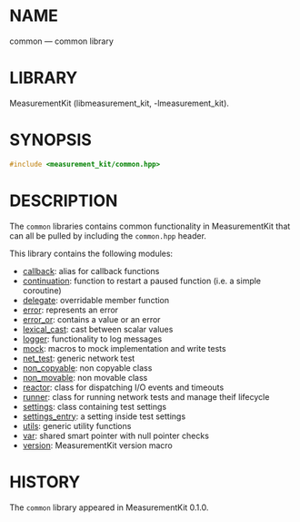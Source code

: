 # NAME
common &mdash; common library

# LIBRARY
MeasurementKit (libmeasurement_kit, -lmeasurement_kit).

# SYNOPSIS
```C++
#include <measurement_kit/common.hpp>
```

# DESCRIPTION

The `common` libraries contains common functionality in MeasurementKit
that can all be pulled by including the `common.hpp` header.

This library contains the following modules:

- [callback](common/callback.md): alias for callback functions
- [continuation](common/continuation.md): function to restart a paused function (i.e. a simple coroutine)
- [delegate](common/delegate.md): overridable member function
- [error](common/error.md): represents an error
- [error_or](common/error_or.md): contains a value or an error
- [lexical_cast](common/lexical_cast.md): cast between scalar values
- [logger](common/logger.md): functionality to log messages
- [mock](common/mock.md): macros to mock implementation and write tests
- [net_test](common/net_test.md): generic network test
- [non_copyable](common/non_copyable.md): non copyable class
- [non_movable](common/non_movable.md): non movable class
- [reactor](common/reactor.md): class for dispatching I/O events and timeouts
- [runner](common/runner.md): class for running network tests and manage theif lifecycle
- [settings](common/settings.md): class containing test settings
- [settings_entry](common/settings_entry.md): a setting inside test settings
- [utils](common/utils.md): generic utility functions
- [var](common/var.md): shared smart pointer with null pointer checks
- [version](common/version.md): MeasurementKit version macro

# HISTORY

The `common` library appeared in MeasurementKit 0.1.0.
